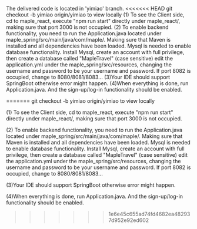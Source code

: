 The delivered code is located in 'yimiao' branch.
<<<<<<< HEAD
git checkout -b yimiao origin/yimiao to view locally
(1) To see the Client side, cd to maple_react, execute
"npm run start" directly under maple_react/, making sure that port 3000 is not occupied.
(2) To enable backend functionality, you need to run the Application.java located under 
maple_spring/src/main/java/com/maple/. Making sure that Maven is installed and all dependencies have been loaded.
Mysql is needed to enable database functionality. Install Mysql, create an account with full privilege, then create a database called "MapleTravel" (case sensitive)
edit the application.yml under the maple_spring/src/resources, changing the username and password to be your username and password. If port 8082 is occupied, change to 8080/8081/8083... 
(3)Your IDE should support SpringBoot otherwise error might happen.
(4)When everything is done, run Application.java. And the sign-up/log-in functionality should be enabled.


=======
git checkout -b yimiao origin/yimiao to view locally  

(1) To see the Client side, cd to maple_react, execute
"npm run start" directly under maple_react/, making sure that port 3000 is not occupied.  

(2) To enable backend functionality, you need to run the Application.java located under 
maple_spring/src/main/java/com/maple/. Making sure that Maven is installed and all dependencies have been loaded.
Mysql is needed to enable database functionality. Install Mysql, create an account with full privilege, then create a database called "MapleTravel" (case sensitive)
edit the application.yml under the maple_spring/src/resources, changing the username and password to be your username and password. If port 8082 is occupied, change to 8080/8081/8083...  
 
(3)Your IDE should support SpringBoot otherwise error might happen.  

(4)When everything is done, run Application.java. And the sign-up/log-in functionality should be enabled.





>>>>>>> 1e6e45c655ad74fd4682ea482937d952e92ed602
